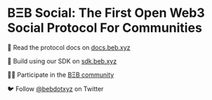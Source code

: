 # **BΞB Social: The First Open Web3 Social Protocol For Communities**

📖 Read the protocol docs on [docs.beb.xyz](https://docs.beb.xyz)

🔨 Build using our SDK on [sdk.beb.xyz](https://sdk.beb.xyz)

👩‍💻 Participate in the [BΞB community](https://beb.xyz)

🐦 Follow [@bebdotxyz](https://twitter.com/bebdotxyz) on Twitter
